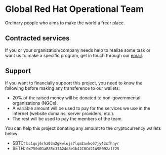 # Global Red Hat Operational Team

Ordinary people who aims to make the world a freer place.

## Contracted services

If you or your organization/company needs help to realize some task 
or want us to make a specific program, get in touch through our [email](mailto:grhoperational@proton.me).

## Support

If you want to financially support this project, you need to know
the following before making any transference to our wallets:

- 20% of the raised money will be donated to non-governmental organizations (NGOs).
- A variable amount will be used to pay for the services we use in the internet (website domains, server providers, etc.).
- The rest will be used to pay the members of the team.

You can help this project donating any amount to the cryptocurrency wallets below:

- $BTC: `bc1quj6rhz03m2gkwlujs7lqm2avkc07jy43xfhnyr`
- $ETH: `0x750d01aB85c37A24d8e1b42C8Cd21A9B092a1f25`
